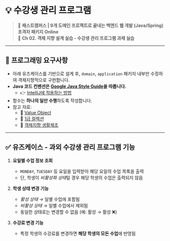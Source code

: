 # 💡 수강생 관리 프로그램

> 📘 **패스트캠퍼스 | 9개 도메인 프로젝트로 끝내는 백엔드 웹 개발 (Java/Spring) 초격차 패키지 Online**  
> 🧩 **Ch 02. 객체 지향 설계 실습 - 수강생 관리 프로그램 과제 실습**

---

## 📝 프로그래밍 요구사항

- 아래 유즈케이스를 기반으로 설계 후, `domain`, `application` 패키지 내부만 수정하여 객체지향적으로 구현합니다.
- **Java 코드 컨벤션은 [Google Java Style Guide](https://google.github.io/styleguide/javaguide.html)을 따릅니다.**
    - 👉 [IntelliJ에 적용하는 방법](https://www.notion.so/ea91a00678014af68125209bb0caf50c?pvs=21)
- 함수는 **하나의 일만 수행**하도록 작성합니다.
- 참고 자료:
    - 🔹 [Value Object](https://tecoble.techcourse.co.kr/post/2020-06-11-value-object/)
    - 🔹 [1급 컬렉션](https://f-lab.kr/insight/understanding-and-applying-first-class-collections)
    - 🔹 [객체지향 생활체조](https://jamie95.tistory.com/99)

---

## ✅ 유즈케이스 - 과외 수강생 관리 프로그램 기능

1. **요일별 수업 정보 조회**
    - `MONDAY`, `TUESDAY` 등 요일을 입력받아 해당 요일의 수업 목록을 출력
    - 단, 학생이 *비활성화 상태*일 경우 해당 학생의 수업은 출력되지 않음

2. **학생 상태 변경 기능**
    - *활성 상태* → 일별 수업에 포함됨
    - *비활성 상태* → 일별 수업에서 제외됨
    - 동일한 상태로는 변경할 수 없음 (예: 활성 → 활성 ❌)

3. **수강료 변경 기능**
    - 특정 학생의 수강료를 변경하면 **해당 학생의 모든 수업**에 반영됨
